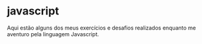 # javascript
 Aqui estão alguns dos meus exercícios e desafios realizados enquanto me aventuro pela linguagem Javascript.
